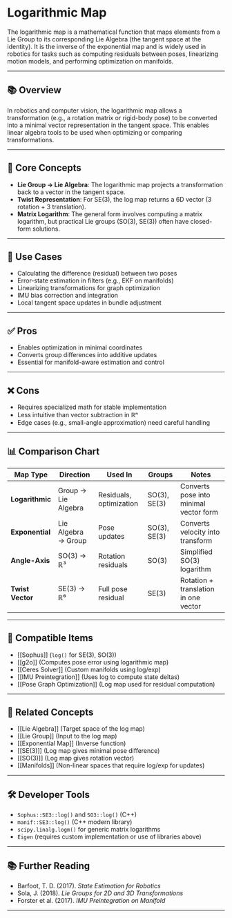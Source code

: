 # Logarithmic Map

The logarithmic map is a mathematical function that maps elements from a Lie Group to its corresponding Lie Algebra (the tangent space at the identity). It is the inverse of the exponential map and is widely used in robotics for tasks such as computing residuals between poses, linearizing motion models, and performing optimization on manifolds.

---

## 📚 Overview

In robotics and computer vision, the logarithmic map allows a transformation (e.g., a rotation matrix or rigid-body pose) to be converted into a minimal vector representation in the tangent space. This enables linear algebra tools to be used when optimizing or comparing transformations.

---

## 🧠 Core Concepts

- **Lie Group → Lie Algebra**: The logarithmic map projects a transformation back to a vector in the tangent space.
- **Twist Representation**: For SE(3), the log map returns a 6D vector (3 rotation + 3 translation).
- **Matrix Logarithm**: The general form involves computing a matrix logarithm, but practical Lie groups (SO(3), SE(3)) often have closed-form solutions.

---

## 🧰 Use Cases

- Calculating the difference (residual) between two poses
- Error-state estimation in filters (e.g., EKF on manifolds)
- Linearizing transformations for graph optimization
- IMU bias correction and integration
- Local tangent space updates in bundle adjustment

---

## ✅ Pros

- Enables optimization in minimal coordinates
- Converts group differences into additive updates
- Essential for manifold-aware estimation and control

---

## ❌ Cons

- Requires specialized math for stable implementation
- Less intuitive than vector subtraction in ℝⁿ
- Edge cases (e.g., small-angle approximation) need careful handling

---

## 📊 Comparison Chart

| Map Type         | Direction            | Used In                   | Groups       | Notes                                 |
|------------------|----------------------|----------------------------|--------------|----------------------------------------|
| **Logarithmic**  | Group → Lie Algebra  | Residuals, optimization    | SO(3), SE(3) | Converts pose into minimal vector form |
| **Exponential**  | Lie Algebra → Group  | Pose updates               | SO(3), SE(3) | Converts velocity into transform       |
| **Angle-Axis**   | SO(3) → ℝ³           | Rotation residuals         | SO(3)        | Simplified SO(3) logarithm             |
| **Twist Vector** | SE(3) → ℝ⁶           | Full pose residual         | SE(3)        | Rotation + translation in one vector   |

---

## 🔧 Compatible Items

- [[Sophus]] (`log()` for SE(3), SO(3))
- [[g2o]] (Computes pose error using logarithmic map)
- [[Ceres Solver]] (Custom manifolds using log/exp)
- [[IMU Preintegration]] (Uses log to compute state deltas)
- [[Pose Graph Optimization]] (Log map used for residual computation)

---

## 🔗 Related Concepts

- [[Lie Algebra]] (Target space of the log map)
- [[Lie Group]] (Input to the log map)
- [[Exponential Map]] (Inverse function)
- [[SE(3)]] (Log map gives minimal pose difference)
- [[SO(3)]] (Log map gives rotation vector)
- [[Manifolds]] (Non-linear spaces that require log/exp for updates)

---

## 🛠 Developer Tools

- `Sophus::SE3::log()` and `SO3::log()` (C++)
- `manif::SE3::log()` (C++ modern library)
- `scipy.linalg.logm()` for generic matrix logarithms
- `Eigen` (requires custom implementation or use of libraries above)

---

## 📚 Further Reading

- Barfoot, T. D. (2017). *State Estimation for Robotics*
- Sola, J. (2018). *Lie Groups for 2D and 3D Transformations*
- Forster et al. (2017). *IMU Preintegration on Manifold*

---
